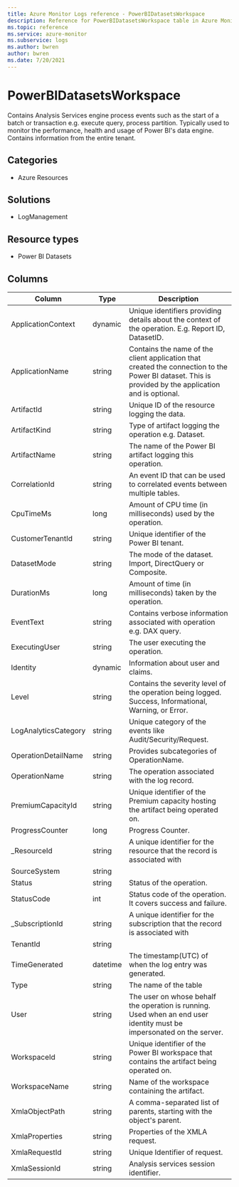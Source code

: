 ```yaml
---
title: Azure Monitor Logs reference - PowerBIDatasetsWorkspace
description: Reference for PowerBIDatasetsWorkspace table in Azure Monitor Logs.
ms.topic: reference
ms.service: azure-monitor
ms.subservice: logs
ms.author: bwren
author: bwren
ms.date: 7/20/2021
---
```


# PowerBIDatasetsWorkspace

 Contains Analysis Services engine process events such as the start of a batch or transaction e.g. execute query, process partition. Typically used to monitor the performance, health and usage of Power BI's data engine. Contains information from the entire tenant.

## Categories

- Azure Resources
## Solutions

- LogManagement
## Resource types

- Power BI Datasets




## Columns

|Column|Type|Description|
|---|---|---|
|ApplicationContext|dynamic|Unique identifiers providing details about the context of the operation. E.g. Report ID, DatasetID.|
|ApplicationName|string|Contains the name of the client application that created the connection to the Power BI dataset. This is provided by the application and is optional.|
|ArtifactId|string|Unique ID of the resource logging the data.|
|ArtifactKind|string|Type of artifact logging the operation e.g. Dataset.|
|ArtifactName|string|The name of the Power BI artifact logging this operation.|
|CorrelationId|string|An event ID that can be used to correlated events between multiple tables.|
|CpuTimeMs|long|Amount of CPU time (in milliseconds) used by the operation.|
|CustomerTenantId|string|Unique identifier of the Power BI tenant.|
|DatasetMode|string|The mode of the dataset. Import, DirectQuery or Composite.|
|DurationMs|long|Amount of time (in milliseconds) taken by the operation.|
|EventText|string|Contains verbose information associated with operation e.g. DAX query.|
|ExecutingUser|string|The user executing the operation.|
|Identity|dynamic|Information about user and claims.|
|Level|string|Contains the severity level of the operation being logged. Success, Informational, Warning, or Error.|
|LogAnalyticsCategory|string|Unique category of the events like Audit/Security/Request.|
|OperationDetailName|string|Provides subcategories of OperationName.|
|OperationName|string|The operation associated with the log record.|
|PremiumCapacityId|string|Unique identifier of the Premium capacity hosting the artifact being operated on.|
|ProgressCounter|long|Progress Counter.|
|_ResourceId|string|A unique identifier for the resource that the record is associated with|
|SourceSystem|string||
|Status|string|Status of the operation.|
|StatusCode|int|Status code of the operation. It covers success and failure.|
|_SubscriptionId|string|A unique identifier for the subscription that the record is associated with|
|TenantId|string||
|TimeGenerated|datetime|The timestamp(UTC) of when the log entry was generated.|
|Type|string|The name of the table|
|User|string|The user on whose behalf the operation is running. Used when an end user identity must be impersonated on the server.|
|WorkspaceId|string|Unique identifier of the Power BI workspace that contains the artifact being operated on.|
|WorkspaceName|string|Name of the workspace containing the artifact.|
|XmlaObjectPath|string|A comma-separated list of parents, starting with the object's parent.|
|XmlaProperties|string|Properties of the XMLA request.|
|XmlaRequestId|string|Unique Identifier of request.|
|XmlaSessionId|string|Analysis services session identifier.|

